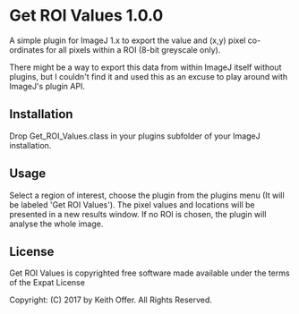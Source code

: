 Get ROI Values 1.0.0
====================

A simple plugin for ImageJ 1.x to export the value and (x,y) pixel co-ordinates for all pixels within a ROI (8-bit greyscale only).

There might be a way to export this data from within ImageJ itself without plugins, but I couldn't find it and used this as an excuse to play around with ImageJ's plugin API.

Installation
-----

Drop Get_ROI_Values.class in your plugins subfolder of your ImageJ installation.

Usage
-----

Select a region of interest, choose the plugin from the plugins menu (It will be labeled 'Get ROI Values'). The pixel values and locations will be presented in a new results window. If no ROI is chosen, the plugin will analyse the whole image.

License
-------

Get ROI Values is copyrighted free software made available under the terms of the Expat License

Copyright: (C) 2017 by Keith Offer. All Rights Reserved.
